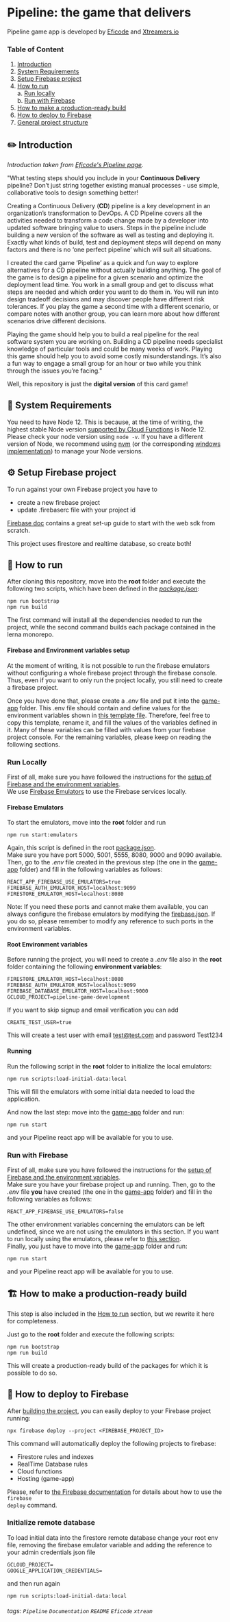 # Pipeline: the game that delivers

Pipeline game app is developed by [Eficode](https://eficode.com) and [Xtreamers.io](https://xtreamers.io)

### Table of Content

1. [Introduction](#pencil2-introduction)
2. [System Requirements](#memo-system-requirements)
3. [Setup Firebase project](#setup-firebase-project)
4. [How to run](#scroll-how-to-run)  
   a. [Run locally](#run-locally)  
   b. [Run with Firebase](#run-with-firebase)
5. [How to make a production-ready build](#building_construction-how-to-make-a-production-ready-build)
6. [How to deploy to Firebase](#rocket-how-to-deploy-to-firebase)
7. [General project structure](#office-general-project-structure)

## :pencil2: Introduction

_Introduction taken from
[Eficode's Pipeline page](https://www.eficode.com/pipeline-game)._

"What testing steps should you include in your
**Continuous Delivery** pipeline? Don’t just
string together existing manual processes - use
simple, collaborative tools to design something
better!

Creating a Continuous Delivery (**CD**) pipeline
is a key development in an organization’s
transformation to DevOps. A CD Pipeline covers all
the activities needed to transform a code change
made by a developer into updated software bringing
value to users. Steps in the pipeline include
building a new version of the software as well as
testing and deploying it. Exactly what kinds of
build, test and deployment steps will depend on
many factors and there is no ‘one perfect
pipeline’ which will suit all situations.

I created the card game ‘Pipeline’ as a quick and
fun way to explore alternatives for a CD pipeline
without actually building anything. The goal of
the game is to design a pipeline for a given
scenario and optimize the deployment lead time.
You work in a small group and get to discuss what
steps are needed and which order you want to do
them in. You will run into design tradeoff
decisions and may discover people have different
risk tolerances. If you play the game a second
time with a different scenario, or compare notes
with another group, you can learn more about how
different scenarios drive different decisions.

Playing the game should help you to build a real
pipeline for the real software system you are
working on. Building a CD pipeline needs
specialist knowledge of particular tools and could
be many weeks of work. Playing this game should
help you to avoid some costly misunderstandings.
It’s also a fun way to engage a small group for an
hour or two while you think through the issues
you’re facing."

Well, this repository is just the **digital
version** of this card game!

## :memo: System Requirements

You need to have Node 12. This is because, at the
time of writing, the highest stable Node version
[supported by Cloud Functions](https://firebase.google.com/docs/functions/manage-functions)
is Node 12. Please check your node version using
<code>node -v</code>. If you have a different
version of Node, we recommend using
[nvm](https://github.com/nvm-sh/nvm) (or the
corresponding
[windows implementation](https://github.com/coreybutler/nvm-windows))
to manage your Node versions.

## :gear: Setup Firebase project

To run against your own Firebase project you have to

* create a new firebase project
* update .firebaserc file with your project id

[Firebase doc](https://firebase.google.com/docs/web/setup) contains a great set-up guide to start with the web sdk from
scratch.

This project uses firestore and realtime database, so create both!

## :scroll: How to run

After cloning this repository, move into the
**root** folder and execute the following two
scripts, which have been defined in the
_[package.json](./package.json)_:

```shell
npm run bootstrap
npm run build
```

The first command will install all the
dependencies needed to run the project, while the
second command builds each package contained in
the lerna monorepo.

#### Firebase and Environment variables setup

At the moment of writing, it is not possible to
run the firebase emulators without configuring a
whole firebase project through the firebase
console. Thus, even if you want to only run the
project locally, you still need to create a
firebase project.

Once you have done that, please create a _.env_
file and put it into the
[game-app](./packages/game-app) folder. This .env
file should contain and define values for the
environment variables shown in
[this template file](./packages/game-app/.env.template).
Therefore, feel free to copy this template, rename
it, and fill the values of the variables defined
in it. Many of these variables can be filled with
values from your firebase project console. For the
remaining variables, please keep on reading the
following sections.

### Run Locally

First of all, make sure you have followed the
instructions for the
[setup of Firebase and the environment variables](#firebase-and-environment-variables-setup).  
We use
[Firebase Emulators](https://firebase.google.com/docs/emulator-suite)
to use the Firebase services locally.

#### Firebase Emulators

To start the emulators, move into the **root**
folder and run

```shell
npm run start:emulators
```

Again, this script is defined in the root
[package.json](./package.json).  
Make sure you have port 5000, 5001, 5555, 8080,
9000 and 9090 available. Then, go to the _.env_
file created in the previous step (the one in the
[game-app](./packages/game-app) folder) and fill
in the following variables as follows:

```dotenv
REACT_APP_FIREBASE_USE_EMULATORS=true
FIREBASE_AUTH_EMULATOR_HOST=localhost:9099
FIRESTORE_EMULATOR_HOST=localhost:8080
```

Note: If you need these ports and cannot make them
available, you can always configure the firebase
emulators by modifying the
[firebase.json](./firebase.json). If you do so,
please remember to modify any reference to such
ports in the environment variables.

#### Root Environment variables

Before running the project, you will need to
create a _.env_ file also in the **root** folder
containing the following **environment
variables**:

```dotenv
FIRESTORE_EMULATOR_HOST=localhost:8080
FIREBASE_AUTH_EMULATOR_HOST=localhost:9099
FIREBASE_DATABASE_EMULATOR_HOST=localhost:9000
GCLOUD_PROJECT=pipeline-game-development
```

If you want to skip signup and email verification
you can add

```dotenv
CREATE_TEST_USER=true
```

This will create a test user with email
test@test.com and password Test1234

#### Running

Run the following script in the **root** folder to
initialize the local emulators:

```shell
npm run scripts:load-initial-data:local
```

This will fill the emulators with some initial
data needed to load the application.

And now the last step: move into the
[game-app](./packages/game-app) folder and run:

```shell
npm run start
```

and your Pipeline react app will be available for
you to use.

### Run with Firebase

First of all, make sure you have followed the
instructions for the
[setup of Firebase and the environment variables](#firebase-and-environment-variables-setup).  
Make sure you have your firebase project up and
running. Then, go to the _.env_ file **you** have
created (the one in the
[game-app](./packages/game-app) folder) and fill
in the following variables as follows:

```dotenv
REACT_APP_FIREBASE_USE_EMULATORS=false
```

The other environment variables concerning the
emulators can be left undefined, since we are not
using the emulators in this section. If you want
to run locally using the emulators, please refer
to [this section](#run-locally).  
Finally, you just have to move into the
[game-app](./packages/game-app) folder and run:

```shell
npm run start
```

and your Pipeline react app will be available for
you to use.

## :building_construction: How to make a production-ready build

This step is also included in the
[How to run](#how-to-run) section, but we rewrite
it here for completeness.

Just go to the **root** folder and execute the
following scripts:

```shell
npm run bootstrap
npm run build
```

This will create a production-ready build of the
packages for which it is possible to do so.

## :rocket: How to deploy to Firebase

After
[building the project](#building_construction-how-to-make-a-production-ready-build),
you can easily deploy to your Firebase project
running:

```shell
npx firebase deploy --project <FIREBASE_PROJECT_ID>
```

This command will automatically deploy the
following projects to firebase:

- Firestore rules and indexes
- RealTime Database rules
- Cloud functions
- Hosting (game-app)

Please, refer to
[the Firebase documentation](https://firebase.google.com/docs/cli#deployment)
for details about how to use the <code>firebase
deploy</code> command.

### Initialize remote database

To load initial data into the firestore remote
database change your root env file, removing the
firebase emulator variable and adding the
reference to your admin credentials json file

```dotenv
GCLOUD_PROJECT=
GOOGLE_APPLICATION_CREDENTIALS=
```

and then run again


```shell
npm run scripts:load-initial-data:local
```

###### tags: `Pipeline` `Documentation` `README` `Eficode` `xtream`
